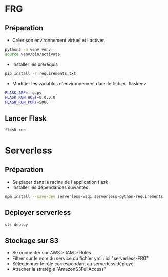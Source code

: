 # FRG

## Préparation
- Créer son environnement virtuel et l'activer.

```bash
python3 -m venv venv
source venv/bin/activate
```
- Installer les prérequis

```bash
pip install -r requirements.txt
```

- Modifier les variables d'environnement dans le fichier .flaskenv

```bash
FLASK_APP=frg.py
FLASK_RUN_HOST=0.0.0.0
FLASK_RUN_PORT=5000
```

## Lancer Flask

```bash
flask run
```
# Serverless

## Préparation
- Se placer dans la racine de l'application flask
- Installer les dépendances suivantes

```bash
npm install --save-dev serverless-wsgi serverless-python-requirements 
```

## Déployer serverless

```bash
sls deploy
```

## Stockage sur S3
- Se connecter sur AWS > IAM > Rôles
- Filtrer sur le nom du service du fichier yml : ici "serverless-FRG"
- Sélectionner le rôle correspondant au serverless déployé
- Attacher la stratégie "AmazonS3FullAccess"